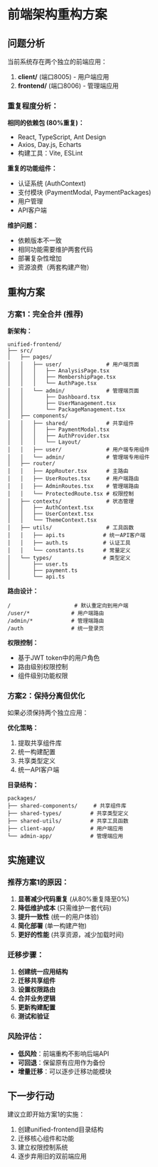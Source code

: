 # 前端架构重构方案

## 问题分析

当前系统存在两个独立的前端应用：

1. **client/** (端口8005) - 用户端应用
2. **frontend/** (端口8006) - 管理端应用

### 重复程度分析：

**相同的依赖包 (80%重复)：**
- React, TypeScript, Ant Design
- Axios, Day.js, Echarts
- 构建工具：Vite, ESLint

**重复的功能组件：**
- 认证系统 (AuthContext)
- 支付模块 (PaymentModal, PaymentPackages) 
- 用户管理
- API客户端

**维护问题：**
- 依赖版本不一致
- 相同功能需要维护两套代码
- 部署复杂性增加
- 资源浪费（两套构建产物）

## 重构方案

### 方案1：完全合并 (推荐)

**新架构：**
```
unified-frontend/
├── src/
│   ├── pages/
│   │   ├── user/              # 用户端页面
│   │   │   ├── AnalysisPage.tsx
│   │   │   ├── MembershipPage.tsx
│   │   │   └── AuthPage.tsx
│   │   └── admin/             # 管理端页面
│   │       ├── Dashboard.tsx
│   │       ├── UserManagement.tsx
│   │       └── PackageManagement.tsx
│   ├── components/
│   │   ├── shared/            # 共享组件
│   │   │   ├── PaymentModal.tsx
│   │   │   ├── AuthProvider.tsx
│   │   │   └── Layout/
│   │   ├── user/              # 用户端专用组件
│   │   └── admin/             # 管理端专用组件
│   ├── router/
│   │   ├── AppRouter.tsx      # 主路由
│   │   ├── UserRoutes.tsx     # 用户端路由
│   │   ├── AdminRoutes.tsx    # 管理端路由
│   │   └── ProtectedRoute.tsx # 权限控制
│   ├── contexts/              # 状态管理
│   │   ├── AuthContext.tsx
│   │   ├── UserContext.tsx
│   │   └── ThemeContext.tsx
│   ├── utils/                 # 工具函数
│   │   ├── api.ts            # 统一API客户端
│   │   ├── auth.ts           # 认证工具
│   │   └── constants.ts      # 常量定义
│   └── types/                # 类型定义
│       ├── user.ts
│       ├── payment.ts
│       └── api.ts
```

**路由设计：**
```
/                    # 默认重定向到用户端
/user/*             # 用户端路由
/admin/*            # 管理端路由  
/auth               # 统一登录页
```

**权限控制：**
- 基于JWT token中的用户角色
- 路由级别权限控制
- 组件级别功能权限

### 方案2：保持分离但优化

如果必须保持两个独立应用：

**优化策略：**
1. 提取共享组件库
2. 统一构建配置
3. 共享类型定义
4. 统一API客户端

**目录结构：**
```
packages/
├── shared-components/     # 共享组件库
├── shared-types/         # 共享类型定义  
├── shared-utils/         # 共享工具函数
├── client-app/           # 用户端应用
└── admin-app/            # 管理端应用
```

## 实施建议

### 推荐方案1的原因：

1. **显著减少代码重复** (从80%重复降至0%)
2. **降低维护成本** (只需维护一套代码)
3. **提升一致性** (统一的用户体验)
4. **简化部署** (单一构建产物)
5. **更好的性能** (共享资源，减少加载时间)

### 迁移步骤：

1. **创建统一应用结构**
2. **迁移共享组件**
3. **设置权限路由**
4. **合并业务逻辑**
5. **更新构建配置**
6. **测试和验证**

### 风险评估：

- **低风险**：前端重构不影响后端API
- **可回退**：保留原有应用作为备份
- **增量迁移**：可以逐步迁移功能模块

## 下一步行动

建议立即开始方案1的实施：
1. 创建unified-frontend目录结构
2. 迁移核心组件和功能
3. 建立权限控制系统
4. 逐步弃用旧的双前端应用